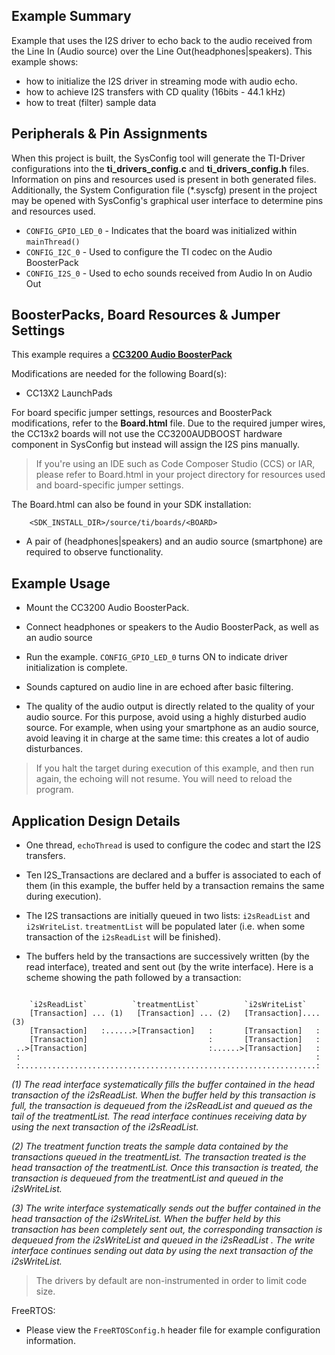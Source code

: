 ## Example Summary

Example that uses the I2S driver to echo back to the audio received from the
Line In (Audio source) over the Line Out(headphones|speakers).
This example shows:
 * how to initialize the I2S driver in streaming mode with audio echo.
 * how to achieve I2S transfers with CD quality (16bits - 44.1 kHz)
 * how to treat (filter) sample data

## Peripherals & Pin Assignments

When this project is built, the SysConfig tool will generate the TI-Driver
configurations into the __ti_drivers_config.c__ and __ti_drivers_config.h__
files. Information on pins and resources used is present in both generated
files. Additionally, the System Configuration file (\*.syscfg) present in the
project may be opened with SysConfig's graphical user interface to determine
pins and resources used.

* `CONFIG_GPIO_LED_0` - Indicates that the board was initialized within
`mainThread()`
* `CONFIG_I2C_0` - Used to configure the TI codec on the Audio BoosterPack
* `CONFIG_I2S_0` - Used to echo sounds received from Audio In on Audio Out

## BoosterPacks, Board Resources & Jumper Settings

This example requires a [__CC3200 Audio BoosterPack__][cc3200audboost]

Modifications are needed for the following Board(s):
* CC13X2 LaunchPads

For board specific jumper settings, resources and BoosterPack modifications,
refer to the __Board.html__ file. Due to the required jumper wires, the CC13x2
boards will not use the CC3200AUDBOOST hardware component in SysConfig but
instead will assign the I2S pins manually.

> If you're using an IDE such as Code Composer Studio (CCS) or IAR, please
refer to Board.html in your project directory for resources used and
board-specific jumper settings.

The Board.html can also be found in your SDK installation:

        <SDK_INSTALL_DIR>/source/ti/boards/<BOARD>

* A pair of (headphones|speakers) and an audio source (smartphone) are
required to observe functionality.

## Example Usage

* Mount the CC3200 Audio BoosterPack.

* Connect headphones or speakers to the Audio BoosterPack, as well as an audio source

* Run the example. `CONFIG_GPIO_LED_0` turns ON to indicate driver
initialization is complete.

* Sounds captured on audio line in are echoed after basic filtering.

* The quality of the audio output is directly related to the quality of your audio
source. For this purpose, avoid using a highly disturbed audio source.
For example, when using your smartphone as an audio source, avoid leaving it in charge
at the same time: this creates a lot of audio disturbances.

> If you halt the target during execution of this example, and then
run again, the echoing will not resume. You will need to reload the program.

## Application Design Details

* One thread, `echoThread` is used to configure the codec and start
the I2S transfers.

* Ten I2S_Transactions are declared and a buffer is associated to each
of them (in this example, the buffer held by a transaction remains the
same during execution).

* The I2S transactions are initially queued in two lists: `i2sReadList`
and `i2sWriteList`. `treatmentList` will be populated later (i.e. when
some transaction of the `i2sReadList` will be finished).

* The buffers held by the transactions are successively written (by the
read interface), treated and sent out (by the write interface).
Here is a scheme showing the path followed by a transaction:

```

    `i2sReadList`          `treatmentList`          `i2sWriteList`
    [Transaction] ... (1)   [Transaction] ... (2)   [Transaction]....  (3)
    [Transaction]   :......>[Transaction]   :       [Transaction]   :
    [Transaction]                           :       [Transaction]   :
 ..>[Transaction]                           :......>[Transaction]   :
 :                                                                  :
 :..................................................................:
```

*(1) The read interface systematically fills the buffer contained in the head
transaction of the i2sReadList. When the buffer held by this transaction is
full, the transaction is dequeued from the i2sReadList  and queued as the
tail of the treatmentList. The read interface continues receiving data by
using the next transaction of the i2sReadList.*

*(2) The treatment function treats the sample data contained by the transactions
queued in the treatmentList. The transaction treated is the head transaction
of the treatmentList. Once this transaction is treated, the transaction is
dequeued from the treatmentList and queued in the i2sWriteList.*

*(3) The write interface systematically sends out the buffer contained in the
head transaction of the i2sWriteList. When the buffer held by this transaction
has been completely sent out, the corresponding transaction is dequeued from
the i2sWriteList and queued in the i2sReadList . The write interface continues
sending out data by using the next transaction of the i2sWriteList.*

> The drivers by default are non-instrumented in order to limit code size.

FreeRTOS:

* Please view the `FreeRTOSConfig.h` header file for example configuration
information.

[cc3200audboost]: http://www.ti.com/tool/cc3200audboost

